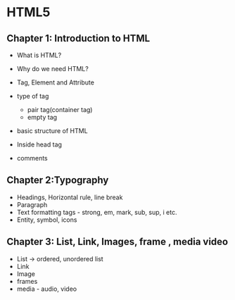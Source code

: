 # HTML5


## Chapter 1: Introduction to HTML
   - What is HTML?
   - Why do we need HTML?
   - Tag, Element and Attribute
   - type of tag
      - pair tag(container tag)
      - empty tag

 - basic structure of HTML
 - Inside head tag
 - comments


 ## Chapter 2:Typography

 - Headings, Horizontal rule, line break
- Paragraph
- Text formatting tags - strong, em, mark, sub, sup, i etc.
- Entity, symbol, icons

## Chapter 3: List, Link, Images, frame , media video

- List -> ordered, unordered list
- Link
- Image
- frames
- media - audio, video